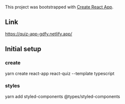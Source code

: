 This project was bootstrapped with [Create React App](https://github.com/facebook/create-react-app).

## Link
https://quiz-app-gdfy.netlify.app/


## Initial setup

### create
yarn create react-app react-quiz --template typescript

### styles
yarn add styled-components @types/styled-components

